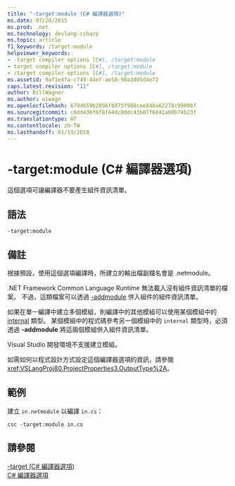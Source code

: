 ```yaml
---
title: "-target:module (C# 編譯器選項)"
ms.date: 07/20/2015
ms.prod: .net
ms.technology: devlang-csharp
ms.topic: article
f1_keywords: /target:module
helpviewer_keywords:
- -target compiler options [C#], /target:module
- target compiler options [C#], /target:module
- /target compiler options [C#], /target:module
ms.assetid: 9af1e4fa-c749-44e7-ae58-90a3d05d4e72
caps.latest.revision: "11"
author: BillWagner
ms.author: wiwagn
ms.openlocfilehash: 679d659b2806fb875f908cee840a62278c99096f
ms.sourcegitcommit: c0dd436f6f8f44dc80dc43b07f6841a00b74b23f
ms.translationtype: HT
ms.contentlocale: zh-TW
ms.lasthandoff: 01/19/2018
---
```

# <a name="-targetmodule-c-compiler-options"></a>-target:module (C# 編譯器選項)
這個選項可讓編譯器不要產生組件資訊清單。  
  
## <a name="syntax"></a>語法  
  
```console  
-target:module  
```  
  
## <a name="remarks"></a>備註  
 根據預設，使用這個選項編譯時，所建立的輸出檔副檔名會是 .netmodule。  
  
 .NET Framework Common Language Runtime 無法載入沒有組件資訊清單的檔案。 不過，這類檔案可以透過 [-addmodule](../../../csharp/language-reference/compiler-options/addmodule-compiler-option.md) 併入組件的組件資訊清單。  
  
 如果在單一編譯中建立多個模組，則編譯中的其他模組可以使用某個模組中的 [internal](../../../csharp/language-reference/keywords/internal.md) 類型。 某個模組中的程式碼參考另一個模組中的 `internal` 類型時，必須透過 **-addmodule** 將這兩個模組併入組件資訊清單。  
  
 Visual Studio 開發環境不支援建立模組。  
  
 如需如何以程式設計方式設定這個編譯器選項的資訊，請參閱 <xref:VSLangProj80.ProjectProperties3.OutputType%2A>。  
  
## <a name="example"></a>範例  
 建立 `in.netmodule` 以編譯 `in.cs`：  
  
```console  
csc -target:module in.cs  
```  
  
## <a name="see-also"></a>請參閱  
 [-target (C# 編譯器選項)](../../../csharp/language-reference/compiler-options/target-compiler-option.md)  
 [C# 編譯器選項](../../../csharp/language-reference/compiler-options/index.md)
